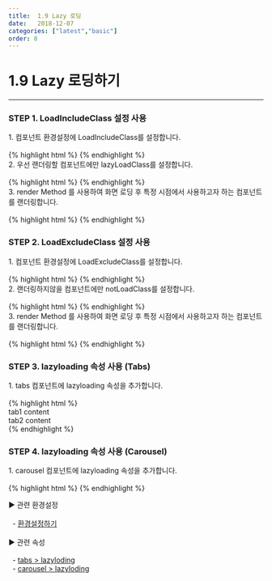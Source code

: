 ```yaml
---
title:  1.9 Lazy 로딩
date:   2018-12-07
categories: ["latest","basic"]
order: 8
---
```


1.9 Lazy 로딩하기
===

---

### STEP 1. LoadIncludeClass 설정 사용
<div>1. 컴포넌트 환경설정에 LoadIncludeClass를 설정합니다.</div>
<br>
{% highlight html %}
<script>
    var SBUxConfig = {
        Path : "/resources/SBUx/",  
        SBGrid : {
            Version2_5 : true
        },
        SBChart : {
            Version2_0 : true
        },
        LoadIncludeClass : 'lazyLoadClass'
    };
</script>
{% endhighlight %}

<div>2. 우선 랜더링할 컴포넌트에만 lazyLoadClass를 설정합니다.</div>
<br>
{% highlight html %}
<sbux-input id="sbIdx1" name="sbName1" uitype="text"></sbux-input>
<sbux-input id="sbIdx2" name="sbName2" uitype="text" class="lazyLoadClass"></sbux-input>
<sbux-input id="sbIdx3" name="sbName3" uitype="text"></sbux-input>
{% endhighlight %}

<div>3. render Method 를 사용하여 화면 로딩 후 특정 시점에서 사용하고자 하는 컴포넌트를 랜더링합니다.</div>
<br>
{% highlight html %}
<script>
    function LoadOthersCompoent(){
		SBUxMethod.render();
	}
</script>
{% endhighlight %}

### STEP 2. LoadExcludeClass 설정 사용
<div>1. 컴포넌트 환경설정에 LoadExcludeClass를 설정합니다.</div>
<br>
{% highlight html %}
<script>
    var SBUxConfig = {
        Path : "/resources/SBUx/",  
        SBGrid : {
            Version2_5 : true
        },
        SBChart : {
            Version2_0 : true
        },
        LoadExcludeClass : 'notLoadClass'
    };
</script>
{% endhighlight %}

<div>2. 랜더링하지않을 컴포넌트에만 notLoadClass를 설정합니다.</div>
<br>
{% highlight html %}
<sbux-input id="sbIdx1" name="sbName1" uitype="text"></sbux-input>
<sbux-input id="sbIdx2" name="sbName2" uitype="text" class="notLoadClass"></sbux-input>
<sbux-input id="sbIdx3" name="sbName3" uitype="text"></sbux-input>
{% endhighlight %}

<div>3. render Method 를 사용하여 화면 로딩 후 특정 시점에서 사용하고자 하는 컴포넌트를 랜더링합니다.</div>
<br>
{% highlight html %}
<script>
    function LoadOthersCompoent(){
		SBUxMethod.render();
	}
</script>
{% endhighlight %}

### STEP 3. lazyloading 속성 사용 (Tabs)
<div>1. tabs 컴포넌트에 lazyloading 속성을 추가합니다.</div>
<br>
{% highlight html %}
<sbux-tabs id="sbIdx1_1" name="sbTagNm1_1" uitype="normal" title-target-id-array="tab1_1_1^tab1_1_2" title-text-array="tab1^tab2" is-scrollable="false" lazyloading="true"></sbux-tabs>
<div class="tab-content">
    <div id="tab1_1_1">
        tab1 content
    </div>
    <div id="tab1_1_2">
        tab2 content
    </div>
</div>
{% endhighlight %}

### STEP 4. lazyloading 속성 사용 (Carousel)
<div>1. carousel 컴포넌트에 lazyloading 속성을 추가합니다.</div>
<br>
{% highlight html %}
<sbux-carousel id="sbIdx1_1" name="sbTagNm1_1" uitype="tag" lazyloading="true">
    <content-item><sbux-input id="couinput" name="couinput" uitype="text"></sbux-input></content-item>
    <content-item><sbux-datepicker id="coupicker" name="coupicker" uitype="inline"></sbux-datepicker></content-item>
    <content-item><sbux-button id="coubutton" name="coubutton" uitype="normal" text="버튼"></sbux-button></content-item>
</sbux-carousel>
{% endhighlight %}

<sbux-tabs id="explainTab" name="explainTab" uitype="normal" title-target-id-array="exTab1" 
           title-text-array="설명">
</sbux-tabs>
<div class="tab-content">
    <div id="exTab1">
        ▶ 관련 환경설정<br><br>
        &nbsp;&nbsp;- <a href="https://softbowllab.github.io/sbux/tutorial/latest/basic.configSetting#basic" target="_blank">환경설정하기</a><br>
        <br>
        ▶ 관련 속성<br><br>
        &nbsp;&nbsp;- <a href="https://softbowllab.github.io/sbux/attribute/latest/tabs.lazyloding#tabs" target="_blank">tabs > lazyloding</a><br>
        &nbsp;&nbsp;- <a href="https://softbowllab.github.io/sbux/attribute/latest/carousel.lazyloding#carousel" target="_blank">carousel > lazyloding</a><br>
    </div>
</div>